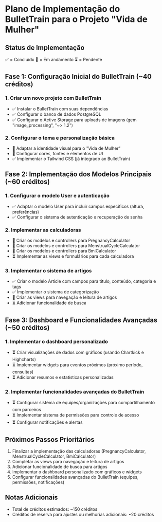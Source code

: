 # Plano de Implementação do BulletTrain para o Projeto "Vida de Mulher"

## Status de Implementação
✅ = Concluído
🔄 = Em andamento
⏳ = Pendente

## Fase 1: Configuração Inicial do BulletTrain (~40 créditos)

### 1. Criar um novo projeto com BulletTrain
- ✅ Instalar o BulletTrain com suas dependências
- ✅ Configurar o banco de dados PostgreSQL
- ✅ Configurar o Active Storage para uploads de imagens 
     (gem "image_processing", "~> 1.2")

### 2. Configurar o tema e personalização básica
- 🔄 Adaptar a identidade visual para o "Vida de Mulher"
- 🔄 Configurar cores, fontes e elementos de UI
- ✅ Implementar o Tailwind CSS (já integrado ao BulletTrain)

## Fase 2: Implementação dos Modelos Principais (~60 créditos)

### 1. Configurar o modelo User e autenticação
- ✅ Adaptar o modelo User para incluir campos específicos (altura, preferências)
- ✅ Configurar o sistema de autenticação e recuperação de senha

### 2. Implementar as calculadoras
- 🔄 Criar os modelos e controllers para PregnancyCalculator
- 🔄 Criar os modelos e controllers para MenstrualCycleCalculator
- 🔄 Criar os modelos e controllers para BmiCalculator
- ⏳ Implementar as views e formulários para cada calculadora

### 3. Implementar o sistema de artigos
- ✅ Criar o modelo Article com campos para título, conteúdo, categoria e tags
- ✅ Implementar o sistema de categorização
- 🔄 Criar as views para navegação e leitura de artigos
- ⏳ Adicionar funcionalidade de busca

## Fase 3: Dashboard e Funcionalidades Avançadas (~50 créditos)

### 1. Implementar o dashboard personalizado
- ⏳ Criar visualizações de dados com gráficos (usando Chartkick e Highcharts)
- ⏳ Implementar widgets para eventos próximos (próximo período, consultas)
- ⏳ Adicionar resumos e estatísticas personalizadas

### 2. Implementar funcionalidades avançadas do BulletTrain
- ⏳ Configurar sistema de equipes/organizações para compartilhamento com parceiros
- ⏳ Implementar sistema de permissões para controle de acesso
- ⏳ Configurar notificações e alertas

## Próximos Passos Prioritários

1. Finalizar a implementação das calculadoras (PregnancyCalculator, MenstrualCycleCalculator, BmiCalculator)
2. Completar as views para navegação e leitura de artigos
3. Adicionar funcionalidade de busca para artigos
4. Implementar o dashboard personalizado com gráficos e widgets
5. Configurar funcionalidades avançadas do BulletTrain (equipes, permissões, notificações)

## Notas Adicionais
- Total de créditos estimados: ~150 créditos
- Créditos de reserva para ajustes ou melhorias adicionais: ~20 créditos
